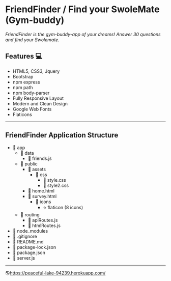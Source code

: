# FriendFinder / Find your SwoleMate (Gym-buddy)

_FriendFinder is the gym-buddy-app of your dreams! Answer 30 questions and find your Swolemate._ 

## Features :computer:
- HTML5, CSS3, Jquery
- Bootstrap
- npm express
- npm path
- npm body-parser
- Fully Responsive Layout
- Modern and Clean Design
- Google Web Fonts
- Flaticons 
----------------------------------------------------------------------------------------------------------------------------------
## FriendFinder Application Structure 
- :file_folder: app
  - :file_folder: data
    - :page_facing_up: friends.js
  - :file_folder: public
    - :file_folder: assets
      - :file_folder: css
        - :page_facing_up: style.css
        - :page_facing_up: style2.css
    - :page_facing_up: home.html
    - :page_facing_up: survey.html
      - :file_folder: icons
        - :star: flaticon (8 icons)
  - :file_folder: routing
    - :page_facing_up: apiRoutes.js
    - :page_facing_up: htmlRoutes.js
- :file_folder: node_modules
- :page_facing_up: .gitignore
- :page_facing_up: README.md
- :page_facing_up: package-lock.json
- :page_facing_up: package.json
- :page_facing_up: server.js

----------------------------------------------------------------------------------------------------------------------------------

:earth_americas:https://peaceful-lake-94239.herokuapp.com/
